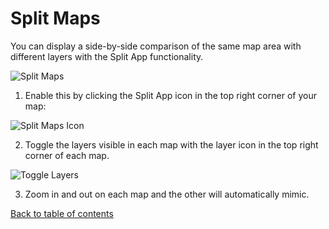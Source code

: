 # Split Maps

You can display a side-by-side comparison of the same map area with different layers with the Split App functionality. 

![Split Maps](https://d1a3f4spazzrp4.cloudfront.net/kepler.gl/documentation/image36.png "Split Maps")

1. Enable this by clicking the Split App icon in the top right corner of your map: 

![Split Maps Icon](https://d1a3f4spazzrp4.cloudfront.net/kepler.gl/documentation/image24.png "Split Maps Icon")

2. Toggle the layers visible in each map with the layer icon in the top right corner of each map.

![Toggle Layers](https://d1a3f4spazzrp4.cloudfront.net/kepler.gl/documentation/image35.png "Toggle Layers")

3. Zoom in and out on each map and the other will automatically mimic.

[Back to table of contents](../a-introduction.md)
